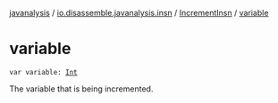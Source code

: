 [javanalysis](../../index.md) / [io.disassemble.javanalysis.insn](../index.md) / [IncrementInsn](index.md) / [variable](./variable.md)

# variable

`var variable: `[`Int`](https://kotlinlang.org/api/latest/jvm/stdlib/kotlin/-int/index.html)

The variable that is being incremented.

